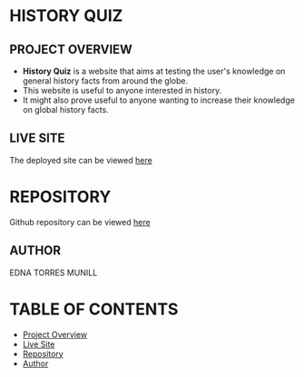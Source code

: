 # HISTORY QUIZ
## PROJECT OVERVIEW
  - **History Quiz** is a website that aims at testing the user's knowledge on general history facts from around the globe.
  - This website is useful to anyone interested in history.
  - It might also prove useful to anyone wanting to increase their knowledge on global history facts.

## LIVE SITE
The deployed site can be viewed [here]()

# REPOSITORY
Github repository can be viewed [here](https://github.com/Ethra8/history-quiz)

## AUTHOR
EDNA TORRES MUNILL

# TABLE OF CONTENTS
- [Project Overview](#project-overview)
- [Live Site](#live-site)
- [Repository](#repository)
- [Author](#author)

